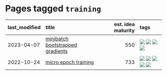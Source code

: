 # Pages tagged `training`

|last_modified|title|est. idea maturity|tags
|:---|:---|---:|:---|
|2023-04-07|[minibatch bootstrapped gradients](../minibatch-bootstrapped-gradients.md)|550|[![](https://img.shields.io/badge/tag-experimental-c6963e)](../tags/experimental.md) [![](https://img.shields.io/badge/tag-optimization-99b5f2)](../tags/optimization.md) [![](https://img.shields.io/badge/tag-training-4072a1)](../tags/training.md) [![](https://img.shields.io/badge/tag-wip-d5ffe)](../tags/wip.md)|
|2022-10-24|[micro epoch training](../micro-epoch.md)|733|[![](https://img.shields.io/badge/tag-augmentation-29349d)](../tags/augmentation.md) [![](https://img.shields.io/badge/tag-dataset-abf295)](../tags/dataset.md) [![](https://img.shields.io/badge/tag-heuristics-50c04b)](../tags/heuristics.md) [![](https://img.shields.io/badge/tag-tooling-fe4dc)](../tags/tooling.md) [![](https://img.shields.io/badge/tag-training-4072a1)](../tags/training.md)|